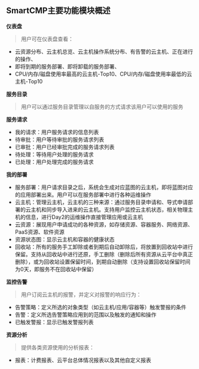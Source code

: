 ## SmartCMP主要功能模块概述

**仪表盘**

>用户可在仪表盘查看： 
- 云资源分布、云主机总览、云主机操作系统分布、有告警的云主机、正在进行的操作、
- 即将到期的服务部署、即将卸载的服务部署、
- CPU/内存/磁盘使用率最高的云主机-Top10、CPU/内存/磁盘使用率最低的云主机-Top10

**服务目录**
>用户可以通过服务目录管理以自服务的方式请求该用户可以使用的服务

**服务请求**	
- 我的请求：用户服务请求的信息列表
- 待审批：用户等待审批的服务请求列表
- 已审批：用户已经审批完成的服务请求列表
- 待处理：等待用户处理的服务请求
- 已处理：用户处理完成的服务请求

**我的部署**	
- 服务部署：用户请求目录之后，系统会生成对应蓝图的云主机，即将蓝图对应的应用部署出来。用户可以在服务部署中进行各种运维操作
- 云主机：管理云主机，云主机的三种来源：通过服务目录申请和、导式申请部署的云主机和同步导入进来的云主机。支持用户监控云主机状态，相关物理主机的信息，进行Day2的运维操作直接管理应用或云主机
- 云资源：展现用户申请成功的各种资源，如存储资源、容器服务、网络资源、PaaS资源、软件资源
- 资源状态图：显示云主机和容器的健康状态
- 回收站：所有的服务手工卸除或者到期后自动卸除后，将放置到回收站中进行保留。支持从回收站中进行还原，手工删除（删除后所有资源从云平台中真正删除），或为回收站设置保留时间，到期自动删除（支持设置回收站保留时间为0天，即服务不在回收站中保留）

**监控告警**
>用户订阅云主机的报警，并定义对报警的响应行为：

- 告警策略：定义所选的对象类型（如云主机/应用/容器等）触发警报的条件
- 告警：定义所选告警策略应用到的范围以及触发的通知和操作
- 已触发警报：显示已触发警报列表

**资源分析**	
>提供各类资源使用的分析报表：
- 报表：计费报表、云平台总体情况报表以及其他自定义报表



